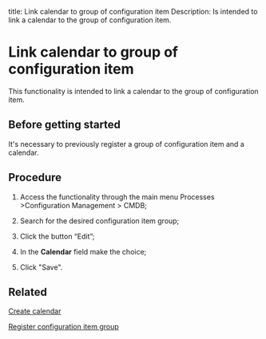 title: Link calendar to group of configuration item
Description: Is intended to link a calendar to the group of configuration item.
# Link calendar to group of configuration item

This functionality is intended to link a calendar to the group of configuration item.

Before getting started
--------------------------

It's necessary to previously register a group of configuration item and a
calendar.

Procedure
-------------

1.  Access the functionality through the main menu Processes \>Configuration
    Management \> CMDB;

2.  Search for the desired configuration item group;

3.  Click the button “Edit”;

4.  In the **Calendar** field make the choice;

5.  Click "Save".

Related
-----------

[Create calendar](/en-us/citsmart-platform-9/platform-administration/time/create-calendar.html)

[Register configuration item group](/en-us/citsmart-platform-9/processes/configuration/configuration/register-configuration-item-group.html)


<!-- !!! tip "About"

    <b>Product/Version:</b> CITSmart | 9.00 &nbsp;&nbsp;
    <b>Updated:</b>01/04/2019 -Larissa Lourenço

